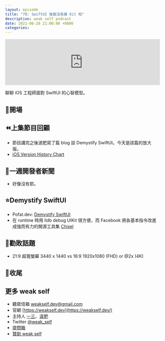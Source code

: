 ```yaml
---
layout: episode
title: "78: SwiftUI 後面沒有接 Kit 啦"
description: weak self podcast
date: 2021-06-20 21:00:00 +0800
categories: 
---
```


<iframe src="https://www.listennotes.com/podcasts/weak-self/78-swiftui-後面沒有接-kit-啦-Xk5O1TIUlL-/embed/" width="100%" style="width: 1px; min-width: 100%;" frameborder="0" scrolling="no" loading="lazy"></iframe>

聊聊 iOS 工程師面對 SwiftUI 的心智模型。

## 👋開場

## ⏪上集節目回顧

- 節目講完之後波肥寫了篇 blog 談 Demystify SwiftUI。今天是該篇的放大版。
- [iOS Version History Chart](https://www.thinkybits.com/blog/iOS-versions/)

## 📰一週開發者新聞

- 好像沒有耶。

## ⭐️Demystify SwiftUI

- Pofat.dev: [Demystify SwiftUI](https://pofat.dev/2021/06/13/WWDC21-Demystify-SwiftUI.html)
- 在 runtime 時用 lldb debug UIKit 很方便，而 Facebook 將各基本指令改進成強而有力的開源工具集 [Chisel](https://github.com/facebook/chisel)

## 💸勸敗話題

- 21:9 超寬螢幕 3440 x 1440 vs 16:9 1920x1080 (FHD) or @2x (4K)

## 👋收尾

## 更多 weak self

- 聽眾信箱 [weakself.dev@gmail.com](mailto:weakself.dev@gmail.com)
- 官網 [https://weakself.dev](https://weakself.dev/)
- 主持人 [一三](https://twitter.com/ethanhuang13)、[波肥](https://twitter.com/PofatTseng)
- Twitter [@weak_self](https://twitter.com/weak_self)
- [提問箱](https://peing.net/zh-TW/weak_self)
- [贊助 weak self](https://weakself.dev/#donation)